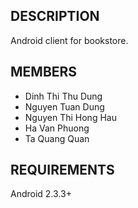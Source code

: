 DESCRIPTION
-----------
Android client for bookstore.

MEMBERS
-------
- Dinh Thi Thu Dung
- Nguyen Tuan Dung
- Nguyen Thi Hong Hau
- Ha Van Phuong
- Ta Quang Quan

REQUIREMENTS
------------
Android 2.3.3+
